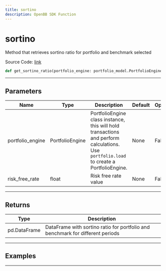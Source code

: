 ```yaml
---
title: sortino
description: OpenBB SDK Function
---
```


# sortino

Method that retrieves sortino ratio for portfolio and benchmark selected

Source Code: [link](https://github.com/OpenBB-finance/OpenBBTerminal/tree/main/openbb_terminal/portfolio/portfolio_model.py#L1103)

```python
def get_sortino_ratio(portfolio_engine: portfolio_model.PortfolioEngine, risk_free_rate: float) -> DataFrame
```
---

## Parameters

| Name | Type | Description | Default | Optional |
| ---- | ---- | ----------- | ------- | -------- |
| portfolio_engine | PortfolioEngine | PortfolioEngine class instance, this will hold transactions and perform calculations.<br/>Use `portfolio.load` to create a PortfolioEngine. | None | False |
| risk_free_rate | float | Risk free rate value | None | False |

---

## Returns

| Type | Description |
| ---- | ----------- |
| pd.DataFrame | DataFrame with sortino ratio for portfolio and benchmark for different periods |

---

## Examples

---

